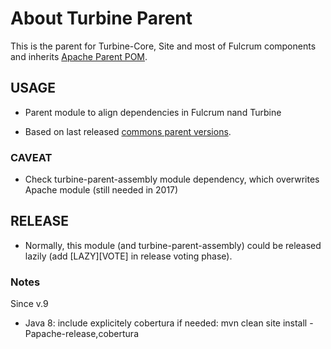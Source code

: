 # About Turbine Parent

This is the parent for Turbine-Core, Site and most of Fulcrum components and inherits [Apache Parent POM](https://infra.apache.org/publishing-maven-artifacts.html).


## USAGE

- Parent module to align dependencies in Fulcrum nand Turbine

- Based on last released [commons parent versions](http://svn.apache.org/repos/asf/commons/proper/commons-parent/trunk).

### CAVEAT

- Check turbine-parent-assembly module dependency, which overwrites Apache module (still needed in 2017)

## RELEASE

- Normally, this module (and turbine-parent-assembly) could be released lazily (add [LAZY][VOTE] in release voting phase).

### Notes 

Since v.9

- Java 8: include explicitely cobertura if needed: mvn clean site install -Papache-release,cobertura
